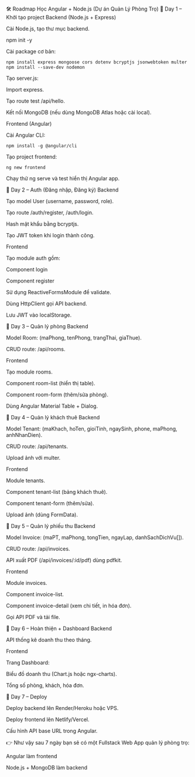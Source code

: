 🛠 Roadmap Học Angular + Node.js (Dự án Quản Lý Phòng Trọ)
📅 Day 1 – Khởi tạo project
Backend (Node.js + Express)

Cài Node.js, tạo thư mục backend.

npm init -y

Cài package cơ bản:
```
npm install express mongoose cors dotenv bcryptjs jsonwebtoken multer
npm install --save-dev nodemon
```

Tạo server.js:

Import express.

Tạo route test /api/hello.

Kết nối MongoDB (nếu dùng MongoDB Atlas hoặc cài local).

Frontend (Angular)

Cài Angular CLI:
```
npm install -g @angular/cli
```

Tạo project frontend:
```
ng new frontend
```

Chạy thử ng serve và test hiển thị Angular app.

📅 Day 2 – Auth (Đăng nhập, Đăng ký)
Backend

Tạo model User (username, password, role).

Tạo route /auth/register, /auth/login.

Hash mật khẩu bằng bcryptjs.

Tạo JWT token khi login thành công.

Frontend

Tạo module auth gồm:

Component login

Component register

Sử dụng ReactiveFormsModule để validate.

Dùng HttpClient gọi API backend.

Lưu JWT vào localStorage.

📅 Day 3 – Quản lý phòng
Backend

Model Room: (maPhong, tenPhong, trangThai, giaThue).

CRUD route: /api/rooms.

Frontend

Tạo module rooms.

Component room-list (hiển thị table).

Component room-form (thêm/sửa phòng).

Dùng Angular Material Table + Dialog.

📅 Day 4 – Quản lý khách thuê
Backend

Model Tenant: (maKhach, hoTen, gioiTinh, ngaySinh, phone, maPhong, anhNhanDien).

CRUD route: /api/tenants.

Upload ảnh với multer.

Frontend

Module tenants.

Component tenant-list (bảng khách thuê).

Component tenant-form (thêm/sửa).

Upload ảnh (dùng FormData).

📅 Day 5 – Quản lý phiếu thu
Backend

Model Invoice: (maPT, maPhong, tongTien, ngayLap, danhSachDichVu[]).

CRUD route: /api/invoices.

API xuất PDF (/api/invoices/:id/pdf) dùng pdfkit.

Frontend

Module invoices.

Component invoice-list.

Component invoice-detail (xem chi tiết, in hóa đơn).

Gọi API PDF và tải file.

📅 Day 6 – Hoàn thiện + Dashboard
Backend

API thống kê doanh thu theo tháng.

Frontend

Trang Dashboard:

Biểu đồ doanh thu (Chart.js hoặc ngx-charts).

Tổng số phòng, khách, hóa đơn.

📅 Day 7 – Deploy

Deploy backend lên Render/Heroku hoặc VPS.

Deploy frontend lên Netlify/Vercel.

Cấu hình API base URL trong Angular.

👉 Như vậy sau 7 ngày bạn sẽ có một Fullstack Web App quản lý phòng trọ:

Angular làm frontend

Node.js + MongoDB làm backend